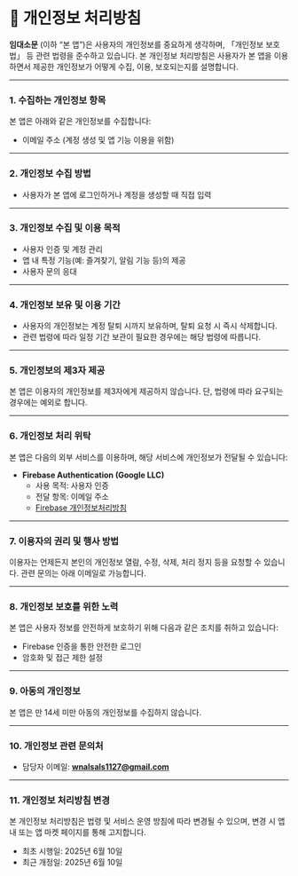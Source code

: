 # 📄 개인정보 처리방침

**임대소문** (이하 “본 앱”)은 사용자의 개인정보를 중요하게 생각하며, 「개인정보 보호법」 등 관련 법령을 준수하고 있습니다. 본 개인정보 처리방침은 사용자가 본 앱을 이용하면서 제공한 개인정보가 어떻게 수집, 이용, 보호되는지를 설명합니다.

---

### **1. 수집하는 개인정보 항목**

본 앱은 아래와 같은 개인정보를 수집합니다:

- 이메일 주소 (계정 생성 및 앱 기능 이용을 위함)

---

### **2. 개인정보 수집 방법**

- 사용자가 본 앱에 로그인하거나 계정을 생성할 때 직접 입력

---

### **3. 개인정보 수집 및 이용 목적**

- 사용자 인증 및 계정 관리
- 앱 내 특정 기능(예: 즐겨찾기, 알림 기능 등)의 제공
- 사용자 문의 응대

---

### **4. 개인정보 보유 및 이용 기간**

- 사용자의 개인정보는 계정 탈퇴 시까지 보유하며, 탈퇴 요청 시 즉시 삭제합니다.
- 관련 법령에 따라 일정 기간 보관이 필요한 경우에는 해당 법령에 따릅니다.

---

### **5. 개인정보의 제3자 제공**

본 앱은 이용자의 개인정보를 제3자에게 제공하지 않습니다. 단, 법령에 따라 요구되는 경우에는 예외로 합니다.

---

### **6. 개인정보 처리 위탁**

본 앱은 다음의 외부 서비스를 이용하며, 해당 서비스에 개인정보가 전달될 수 있습니다:

- **Firebase Authentication (Google LLC)**
    - 사용 목적: 사용자 인증
    - 전달 항목: 이메일 주소
    - [Firebase 개인정보처리방침](https://firebase.google.com/support/privacy)

---

### **7. 이용자의 권리 및 행사 방법**

이용자는 언제든지 본인의 개인정보 열람, 수정, 삭제, 처리 정지 등을 요청할 수 있습니다. 관련 문의는 아래 이메일로 가능합니다.

---

### **8. 개인정보 보호를 위한 노력**

본 앱은 사용자 정보를 안전하게 보호하기 위해 다음과 같은 조치를 취하고 있습니다:

- Firebase 인증을 통한 안전한 로그인
- 암호화 및 접근 제한 설정

---

### **9. 아동의 개인정보**

본 앱은 만 14세 미만 아동의 개인정보를 수집하지 않습니다.

---

### **10. 개인정보 관련 문의처**

- 담당자 이메일: **wnalsals1127@gmail.com**

---

### **11. 개인정보 처리방침 변경**

본 개인정보 처리방침은 법령 및 서비스 운영 방침에 따라 변경될 수 있으며, 변경 시 앱 내 또는 앱 마켓 페이지를 통해 고지합니다.

- 최초 시행일: 2025년 6월 10일
- 최근 개정일: 2025년 6월 10일